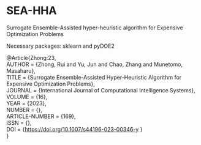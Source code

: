 # SEA-HHA
Surrogate Ensemble-Assisted hyper-heuristic algorithm for Expensive Optimization Problems

Necessary packages: sklearn and pyDOE2

@Article{Zhong:23,  
AUTHOR = {Zhong, Rui and Yu, Jun and Chao, Zhang and Munetomo, Masaharu},  
TITLE = {Surrogate Ensemble-Assisted Hyper-Heuristic Algorithm for Expensive Optimization Problems},  
JOURNAL = {International Journal of Computational Intelligence Systems},  
VOLUME = {16},  
YEAR = {2023},   
NUMBER = {},  
ARTICLE-NUMBER = {169},  
ISSN = {},  
DOI = {https://doi.org/10.1007/s44196-023-00346-y }  
}
